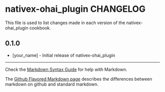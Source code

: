 nativex-ohai_plugin CHANGELOG
=============================

This file is used to list changes made in each version of the nativex-ohai_plugin cookbook.

0.1.0
-----
- [your_name] - Initial release of nativex-ohai_plugin

- - -
Check the [Markdown Syntax Guide](http://daringfireball.net/projects/markdown/syntax) for help with Markdown.

The [Github Flavored Markdown page](http://github.github.com/github-flavored-markdown/) describes the differences between markdown on github and standard markdown.

